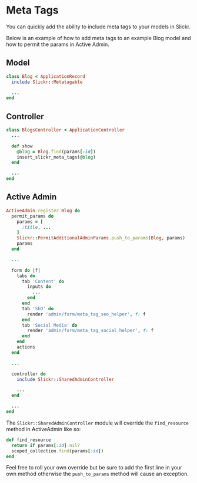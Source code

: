 # Meta Tags

You can quickly add the ability to include meta tags to your models in Slickr.

Below is an example of how to add meta tags to an example Blog model and how
to permit the params in Active Admin.

## Model

```ruby
class Blog < ApplicationRecord
  include Slickr::Metatagable

  ...
end
```

## Controller

```ruby
class BlogsController < ApplicationController
  ...

  def show
    @blog = Blog.find(params[:id])
    insert_slickr_meta_tags(@blog)
  end

  ...
end
```

## Active Admin

```ruby
ActiveAdmin.register Blog do
  permit_params do
    params = [
      :title, ...
    ]
    Slickr::PermitAdditionalAdminParams.push_to_params(Blog, params)
    params
  end

  ...

  form do |f|
    tabs do
      tab 'Content' do
        inputs do
          ...
        end
      end
      tab 'SEO' do
        render 'admin/form/meta_tag_seo_helper', f: f
      end
      tab 'Social Media' do
        render 'admin/form/meta_tag_social_helper', f: f
      end
    end
    actions
  end

  ...

  controller do
    include Slickr::SharedAdminController

    ...
  end

  ...
end
```

The ```Slickr::SharedAdminController``` module will override
the ```find_resource``` method in ActiveAdmin like so:

```ruby
def find_resource
  return if params[:id].nil?
  scoped_collection.find(params[:id])
end
```

Feel free to roll your own override but be sure to add the first line
in your own method otherwise the ```push_to_params``` method will cause
an exception.
